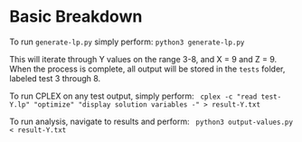 # Basic Breakdown

To run ```generate-lp.py``` simply perform: ```python3 generate-lp.py```

This will iterate through Y values on the range 3-8, and X = 9 and Z = 9. When the process is complete, all output will be stored in the ```tests``` folder, labeled test 3 through 8.

To run CPLEX on any test output, simply perform: ``` cplex -c "read test-Y.lp" "optimize" "display solution variables -" > result-Y.txt```

To run analysis, navigate to results and perform: ``` python3 output-values.py < result-Y.txt```